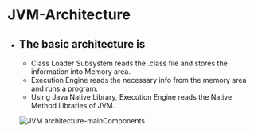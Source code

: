 # JVM-Architecture
  - ## The basic architecture is
       - Class Loader Subsystem reads the .class file and stores the information into Memory area.
       - Execution Engine reads the necessary info from the memory area and runs a program.
       - Using Java Native Library, Execution Engine reads the Native Method Libraries of JVM.

    ![JVM architecture-mainComponents](https://user-images.githubusercontent.com/36560845/107139410-1e7b7780-6945-11eb-99ff-25611653aee3.png)
